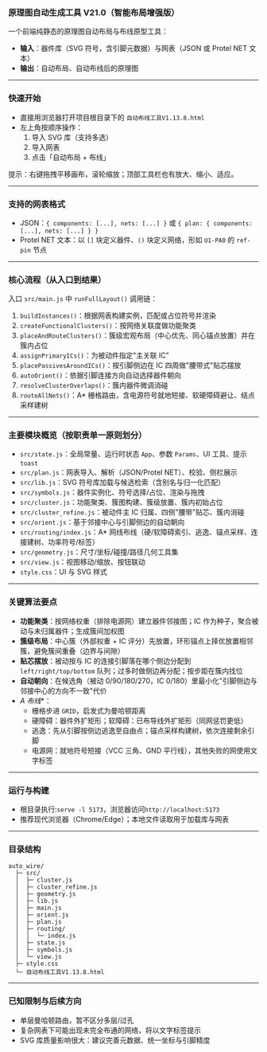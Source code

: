 ### 原理图自动生成工具 V21.0（智能布局增强版）

一个前端纯静态的原理图自动布局与布线原型工具：
- **输入**：器件库（SVG 符号，含引脚元数据）与网表（JSON 或 Protel NET 文本）
- **输出**：自动布局、自动布线后的原理图

---

### 快速开始
- 直接用浏览器打开项目根目录下的 `自动布线工具V1.13.8.html`
- 左上角按顺序操作：
  1) 导入 SVG 库（支持多选）
  2) 导入网表
  3) 点击「自动布局 + 布线」

提示：右键拖拽平移画布，滚轮缩放；顶部工具栏也有放大、缩小、适应。

---

### 支持的网表格式
- JSON：`{ components: [...], nets: [...] }` 或 `{ plan: { components: [...], nets: [...] } }`
- Protel NET 文本：以 `[]` 块定义器件、`()` 块定义网络，形如 `U1-PA0` 的 `ref-pin` 节点

---

### 核心流程（从入口到结果）
入口 `src/main.js` 中 `runFullLayout()` 调用链：
1) `buildInstances()`：根据网表构建实例，匹配或占位符号并渲染
2) `createFunctionalClusters()`：按网络关联度做功能聚类
3) `placeAndRouteClusters()`：簇级宏观布局（中心优先、同心锚点放置）并在簇内占位
4) `assignPrimaryICs()`：为被动件指定"主关联 IC"
5) `placePassivesAroundICs()`：按引脚侧边在 IC 四周做"腰带式"贴芯摆放
6) `autoOrient()`：依据引脚连接方向自动选择器件朝向
7) `resolveClusterOverlaps()`：簇内器件微调消碰
8) `routeAllNets()`：A* 栅格路由，含电源符号就地短接、软硬障碍避让、结点采样建树

---

### 主要模块概览（按职责单一原则划分）
- `src/state.js`：全局常量、运行时状态 `App`、参数 `Params`、UI 工具、提示 `toast`
- `src/plan.js`：网表导入、解析（JSON/Protel NET）、校验、侧栏展示
- `src/lib.js`：SVG 符号库加载与候选检索（含别名与归一化匹配）
- `src/symbols.js`：器件实例化、符号选择/占位、渲染与拖拽
- `src/cluster.js`：功能聚类、簇图构建、簇级放置、簇内初始占位
- `src/cluster_refine.js`：被动件主 IC 归属、四侧"腰带"贴芯、簇内消碰
- `src/orient.js`：基于邻接中心与引脚侧边的自动朝向
- `src/routing/index.js`：A* 网线布线（硬/软障碍索引、逃逸、锚点采样、连接建树、功率符号/标签）
- `src/geometry.js`：尺寸/坐标/碰撞/路径几何工具集
- `src/view.js`：视图移动/缩放、按钮联动
- `style.css`：UI 与 SVG 样式

---

### 关键算法要点
- **功能聚类**：按网络权重（排除电源网）建立器件邻接图；IC 作为种子，聚合被动与未归属器件；生成簇间加权图
- **簇级布局**：中心簇（外部权重 + IC 评分）先放置，环形锚点上择优放置相邻簇，避免簇间重叠（边界与间隙）
- **贴芯摆放**：被动按与 IC 的连接引脚落在哪个侧边分配到 `left/right/top/bottom` 队列；过多时做侧边再分配；按步距在簇内找位
- **自动朝向**：在候选角（被动 0/90/180/270，IC 0/180）里最小化"引脚侧边与邻接中心的方向不一致"代价
- **A* 布线**：
  - 栅格步进 `GRID`，启发式为曼哈顿距离
  - 硬障碍：器件外扩矩形；软障碍：已布导线外扩矩形（同网惩罚更低）
  - 逃逸：先从引脚按侧边逃逸至自由点；锚点采样构建树，依次连接剩余引脚
  - 电源网：就地符号短接（VCC 三角、GND 平行线），其他失败的网使用文字标签

---

### 运行与构建
- 根目录执行:`serve -l 5173`，浏览器访问`http://localhost:5173`
- 推荐现代浏览器（Chrome/Edge）；本地文件读取用于加载库与网表

---

### 目录结构
```
auto_wire/
  ├─ src/
  │  ├─ cluster.js
  │  ├─ cluster_refine.js
  │  ├─ geometry.js
  │  ├─ lib.js
  │  ├─ main.js
  │  ├─ orient.js
  │  ├─ plan.js
  │  ├─ routing/
  │  │  └─ index.js
  │  ├─ state.js
  │  ├─ symbols.js
  │  └─ view.js
  ├─ style.css
  └─ 自动布线工具V1.13.8.html
```

---

### 已知限制与后续方向
- 单层曼哈顿路由，暂不区分多层/过孔
- 复杂网表下可能出现未完全布通的网络，将以文字标签提示
- SVG 库质量影响很大：建议完善元数据、统一坐标与引脚精度


